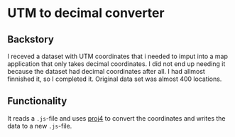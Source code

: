 # UTM to decimal converter

## Backstory

I receved a dataset with UTM coordinates that i needed to imput into a map application that only takes decimal coordinates.
I did not end up needing it because the dataset had decimal coordinates after all.
I had allmost finnished it, so I completed it. Original data set was almost 400 locations.

## Functionality
It reads a `.js`-file and uses [proj4](http://proj4js.org/) to convert the coordinates and writes the data to a new `.js`-file.
